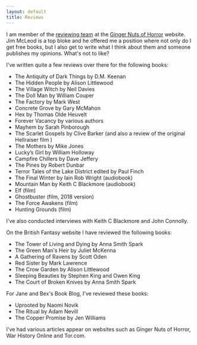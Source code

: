 ```yaml
---
layout: default
title: Reviews
---
```


I am member of the [reviewing team](http://gingernutsofhorror.com/the-team.html) at the [Ginger Nuts of Horror](http://gingernutsofhorror.com/) website. Jim McLeod is a top bloke and he offered me a position where not only do I get free books, but I also get to write what I think about them and someone publishes my opinions. What's not to like?

I've written quite a few reviews over there for the following books:

* The Antiquity of Dark Things by D.M. Keenan
* The Hidden People by Alison Littlewood
* The Village Witch by Neil Davies
* The Doll Man by William Couper
* The Factory by Mark West
* Concrete Grove by Gary McMahon
* Hex by Thomas Olde Heuvelt
* Forever Vacancy by various authors
* Mayhem by Sarah Pinborough
* The Scarlet Gospels by Clive Barker (and also a review of the original Hellraiser film )
* The Mothers by Mike Jones
* Lucky’s Girl by William Holloway
* Campfire Chillers by Dave Jeffery
* The Pines by Robert Dunbar
* Terror Tales of the Lake District edited by Paul Finch
* The Final Winter by Iain Rob Wright (audiobook)
* Mountain Man by Keith C Blackmore (audiobook)
* Elf (film)
* Ghostbuster (film, 2018 version)
* The Force Awakens (film)
* Hunting Grounds (film)

I've also conducted interviews with Keith C Blackmore and John Connolly.

On the British Fantasy website I have reviewed the following books:

* The Tower of Living and Dying by Anna Smith Spark
* The Green Man's Heir by Juliet McKenna
* A Gathering of Ravens by Scott Oden
* Red Sister by Mark Lawrence
* The Crow Garden by Alison Littlewood
* Sleeping Beauties by Stephen King and Owen King
* The Court of Broken Knives by Anna Smith Spark

For Jane and Bex's Book Blog, I've reviewed these books:

* Uprooted by Naomi Novik
* The Ritual by Adam Nevill
* The Copper Promise by Jen Williams

I've had various articles appear on websites such as Ginger Nuts of Horror, War History Online and Tor.com.

